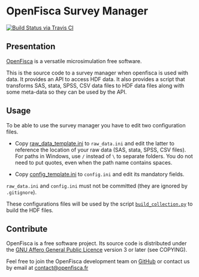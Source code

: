 # OpenFisca Survey Manager

[![Build Status via Travis CI](https://travis-ci.org/openfisca/openfisca-survey-manager.svg?branch=travis)](https://travis-ci.org/openfisca/openfisca-survey-manager)

## Presentation

[OpenFisca](http://www.openfisca.fr/) is a versatile microsimulation free software.

This is the source code to a survey manager when openfisca is used with data.
It provides an API to access HDF data.
It also provides a script that transforms SAS, stata, SPSS, CSV data files to HDF data files along with some meta-data so they can be used by the API.

## Usage

To be able to use the survey manager you have to edit two configuration files.

- Copy [raw_data_template.ini](raw_data_template.ini) to `raw_data.ini` and edit the latter to reference
    the location of your raw data (SAS, stata, SPSS, CSV files). For paths in Windows, use `/` instead of `\` to separate folders. You do not need to put quotes, even when the path name contains spaces.

- Copy [config_template.ini](config_template.ini) to `config.ini` and edit its mandatory fields.

`raw_data.ini` and `config.ini` must not be committed (they are ignored by `.gitignore`).

These configurations files will be used by the script [`build_collection.py`](openfisca_survey_manager/scripts/build_collection.py) to build the
HDF files.

## Contribute

OpenFisca is a free software project.
Its source code is distributed under the [GNU Affero General Public Licence](http://www.gnu.org/licenses/agpl.html)
version 3 or later (see COPYING).

Feel free to join the OpenFisca development team on [GitHub](https://github.com/openfisca) or contact us by email at
contact@openfisca.fr
